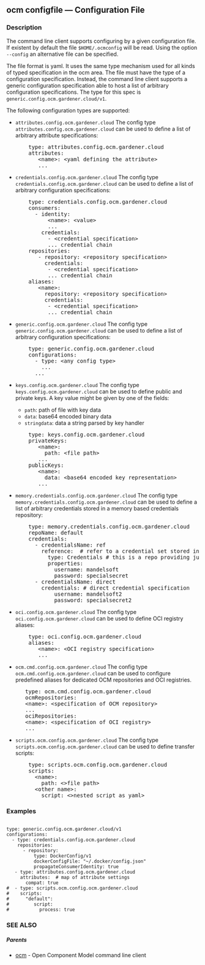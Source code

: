 ## ocm configfile &mdash; Configuration File

### Description


The command line client supports configuring by a given configuration file.
If existent by default the file <code>$HOME/.ocmconfig</code> will be read.
Using the option <code>--config</code> an alternative file can be specified.

The file format is yaml. It uses the same type mechanism used for all
kinds of typed specification in the ocm area. The file must have the type of
a configuration specification. Instead, the command line client supports
a generic configuration specification able to host a list of arbitrary configuration
specifications. The type for this spec is <code>generic.config.ocm.gardener.cloud/v1</code>.

The following configuration types are supported:

- <code>attributes.config.ocm.gardener.cloud</code>
  The config type <code>attributes.config.ocm.gardener.cloud</code> can be used to define a list
  of arbitrary attribute specifications:
  
  <pre>
      type: attributes.config.ocm.gardener.cloud
      attributes:
         &lt;name>: &lt;yaml defining the attribute>
         ...
  </pre>

- <code>credentials.config.ocm.gardener.cloud</code>
  The config type <code>credentials.config.ocm.gardener.cloud</code> can be used to define a list
  of arbitrary configuration specifications:
  
  <pre>
      type: credentials.config.ocm.gardener.cloud
      consumers:
        - identity:
            &lt;name>: &lt;value>
            ...
          credentials:
            - &lt;credential specification>
            ... credential chain
      repositories:
         - repository: &lt;repository specification>
           credentials:
            - &lt;credential specification>
            ... credential chain
      aliases:
         &lt;name>: 
           repository: &lt;repository specification>
           credentials:
            - &lt;credential specification>
            ... credential chain
  </pre>

- <code>generic.config.ocm.gardener.cloud</code>
  The config type <code>generic.config.ocm.gardener.cloud</code> can be used to define a list
  of arbitrary configuration specifications:
  
  <pre>
      type: generic.config.ocm.gardener.cloud
      configurations:
        - type: &lt;any config type>
          ...
        ...
  </pre>

- <code>keys.config.ocm.gardener.cloud</code>
  The config type <code>keys.config.ocm.gardener.cloud</code> can be used to define
  public and private keys. A key value might be given by one of the fields:
  - <code>path</code>: path of file with key data
  - <code>data</code>: base64 encoded binary data
  - <code>stringdata</code>: data a string parsed by key handler
  
  <pre>
      type: keys.config.ocm.gardener.cloud
      privateKeys:
         &lt;name>:
           path: &lt;file path>
         ...
      publicKeys:
         &lt;name>:
           data: &lt;base64 encoded key representation>
         ...
  </pre>

- <code>memory.credentials.config.ocm.gardener.cloud</code>
  The config type <code>memory.credentials.config.ocm.gardener.cloud</code> can be used to define a list
  of arbitrary credentials stored in a memory based credentials repository:
  
  <pre>
      type: memory.credentials.config.ocm.gardener.cloud
      repoName: default
      credentials:
        - credentialsName: ref
          reference:  # refer to a credential set stored in some other credential repository
            type: Credentials # this is a repo providing just one explicit credential set
            properties:
              username: mandelsoft
              password: specialsecret
        - credentialsName: direct
          credentials: # direct credential specification
              username: mandelsoft2
              password: specialsecret2
  </pre>

- <code>oci.config.ocm.gardener.cloud</code>
  The config type <code>oci.config.ocm.gardener.cloud</code> can be used to define
  OCI registry aliases:
  
  <pre>
      type: oci.config.ocm.gardener.cloud
      aliases:
         &lt;name>: &lt;OCI registry specification>
         ...
  </pre>

- <code>ocm.cmd.config.ocm.gardener.cloud</code>
  The config type <code>ocm.cmd.config.ocm.gardener.cloud</code> can be used to 
  configure predefined aliases for dedicated OCM repositories and 
  OCI registries.
  
  <pre>
     type: ocm.cmd.config.ocm.gardener.cloud
     ocmRepositories:
     &lt;name>: &lt;specification of OCM repository>
     ...
     ociRepositories:
     &lt;name>: &lt;specification of OCI registry>
     ...
  </pre>

- <code>scripts.ocm.config.ocm.gardener.cloud</code>
  The config type <code>scripts.ocm.config.ocm.gardener.cloud</code> can be used to define transfer scripts:
  
  <pre>
      type: scripts.ocm.config.ocm.gardener.cloud
      scripts:
        &lt;name>:
          path: &lt;>file path>
        &lt;other name>:
          script: &lt;>nested script as yaml>
  </pre>



### Examples

```

type: generic.config.ocm.gardener.cloud/v1
configurations:
  - type: credentials.config.ocm.gardener.cloud
    repositories:
      - repository:
          type: DockerConfig/v1
          dockerConfigFile: "~/.docker/config.json"
          propagateConsumerIdentity: true
   - type: attributes.config.ocm.gardener.cloud
     attributes:  # map of attribute settings
       compat: true
#  - type: scripts.ocm.config.ocm.gardener.cloud
#    scripts:
#      "default":
#         script:
#           process: true

```

### SEE ALSO

##### Parents

* [ocm](ocm.md)	 - Open Component Model command line client

